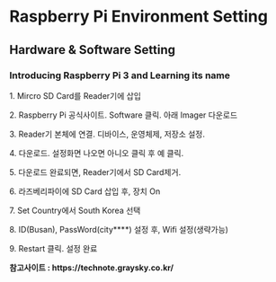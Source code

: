 <h1> Raspberry Pi Environment Setting </h1>
<p><h2> Hardware & Software Setting </h2></p>
<p><h3> Introducing Raspberry Pi 3 and Learning its name </h3></p>
<p>1. Mircro SD Card를 Reader기에 삽입</p>
<p>2. Raspberry Pi 공식사이트. Software 클릭. 아래 Imager 다운로드</p>
<p>3. Reader기 본체에 연결. 디바이스, 운영체제, 저장소 설정.</p>
<p>4. 다운로드. 설정화면 나오면 아니오 클릭 후 예 클릭. </p>
<p>5. 다운로드 완료되면, Reader기에서 SD Card제거.</p>
<p>6. 라즈베리파이에 SD Card 삽입 후, 장치 On</p>
<p>7. Set Country에서 South Korea 선택</p>
<p>8. ID(Busan), PassWord(city****) 설정 후, Wifi 설정(생략가능)</p>
<p>9. Restart 클릭. 설정 완료</p>
<p><b>참고사이트 : https://technote.graysky.co.kr/ </p></b>
